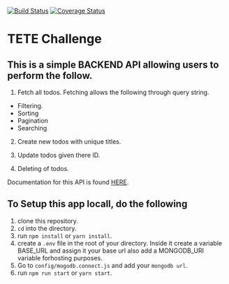 [![Build Status](https://travis-ci.org/ebobzom/elijah-tete-challenge.svg?branch=master)](https://travis-ci.org/ebobzom/elijah-tete-challenge)
[![Coverage Status](https://coveralls.io/repos/github/ebobzom/elijah-tete-challenge/badge.svg?branch=master)](https://coveralls.io/github/ebobzom/elijah-tete-challenge?branch=master)
# TETE Challenge

## This is a simple BACKEND API allowing users to perform the follow.
1. Fetch all todos.
Fetching allows the following through query string.
- Filtering.
- Sorting
- Pagination
- Searching

2. Create new todos with unique titles.

3. Update todos given there ID.

4. Deleting of todos.

Documentation for this API is found [HERE](https://documenter.getpostman.com/view/2119879/TVemCAFk).

## To Setup this app locall, do the following
1. clone this repository.
2. `cd` into the directory.
3. run `npm install` or `yarn install`.
4. create a `.env` file in the root of your directory. Inside it create a variable BASE_URL and assign it your base url also add a MONGODB_URI variable forhosting purposes.
5. Go to `config/mogodb.connect.js` and add your `mongodb url`.
6. run `npm run start` or `yarn start`.